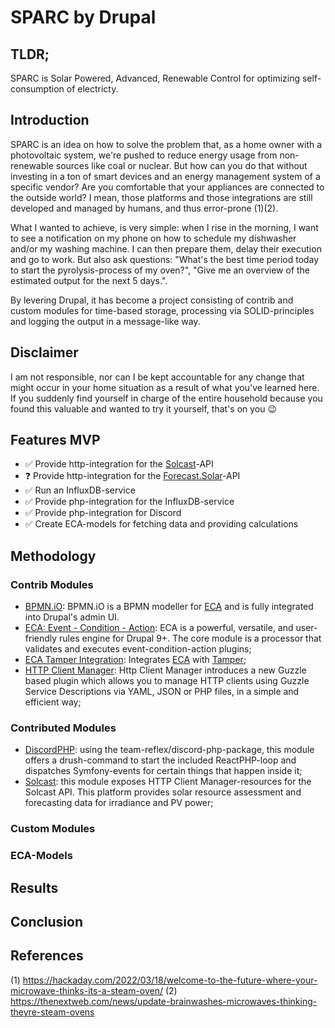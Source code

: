 # SPARC by Drupal

## TLDR;
SPARC is Solar Powered, Advanced, Renewable Control for optimizing self-consumption of electricty.

## Introduction
SPARC is an idea on how to solve the problem that, as a home owner with a photovoltaic system, we're pushed to reduce energy usage from non-renewable sources like coal or nuclear. But how can you do that without investing in a ton of smart devices and an energy management system of a specific vendor? Are you comfortable that your appliances are connected to the outside world? I mean, those platforms and those integrations are still developed and managed by humans, and thus error-prone (1)(2).

What I wanted to achieve, is very simple: when I rise in the morning, I want to see a notification on my phone on how to schedule my dishwasher and/or my washing machine. I can then prepare them, delay their execution and go to work.
But also ask questions: "What's the best time period today to start the pyrolysis-process of my oven?", "Give me an overview of the estimated output for the next 5 days.".

By levering Drupal, it has become a project consisting of contrib and custom modules for time-based storage, processing via SOLID-principles and logging the output in a message-like way.

## Disclaimer
I am not responsible, nor can I be kept accountable for any change that might occur in your home situation as a result of what you've learned here. If you suddenly find yourself in charge of the entire household because you found this valuable and wanted to try it yourself, that's on you 😉

## Features MVP
- ✅ Provide http-integration for the [Solcast](https://solcast.com/)-API
- ❓ Provide http-integration for the [Forecast.Solar](https://forecast.solar/)-API
- ✅ Run an InfluxDB-service
- ✅ Provide php-integration for the InfluxDB-service
- ✅ Provide php-integration for Discord
- ✅ Create ECA-models for fetching data and providing calculations

## Methodology
### Contrib Modules
- [BPMN.iO](https://www.drupal.org/project/bpmn_io): BPMN.iO is a BPMN modeller for [ECA](https://www.drupal.org/project/eca) and is fully integrated into Drupal's admin UI.
- [ECA: Event - Condition - Action](https://www.drupal.org/project/eca): ECA is a powerful, versatile, and user-friendly rules engine for Drupal 9+. The core module is a processor that validates and executes event-condition-action plugins;
- [ECA Tamper Integration](https://www.drupal.org/project/eca_tamper): Integrates [ECA](https://www.drupal.org/project/eca) with [Tamper](https://www.drupal.org/project/tamper);
- [HTTP Client Manager](https://www.drupal.org/project/http_client_manager): Http Client Manager introduces a new Guzzle based plugin which allows you to manage HTTP clients using Guzzle Service Descriptions via YAML, JSON or PHP files, in a simple and efficient way;
### Contributed Modules
- [DiscordPHP](https://www.drupal.org/project/discord_php): using the team-reflex/discord-php-package, this module offers a drush-command to start the included ReactPHP-loop and dispatches Symfony-events for certain things that happen inside it;
- [Solcast](https://www.drupal.org/project/solcast): this module exposes HTTP Client Manager-resources for the Solcast API. This platform provides solar resource assessment and forecasting data for irradiance and PV power;
### Custom Modules
### ECA-Models

## Results

## Conclusion

## References
(1) https://hackaday.com/2022/03/18/welcome-to-the-future-where-your-microwave-thinks-its-a-steam-oven/
(2) https://thenextweb.com/news/update-brainwashes-microwaves-thinking-theyre-steam-ovens
